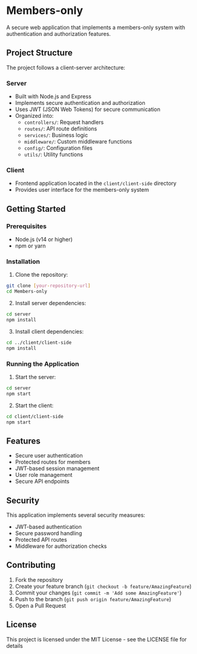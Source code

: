 # Members-only

A secure web application that implements a members-only system with authentication and authorization features.

## Project Structure

The project follows a client-server architecture:

### Server
- Built with Node.js and Express
- Implements secure authentication and authorization
- Uses JWT (JSON Web Tokens) for secure communication
- Organized into:
  - `controllers/`: Request handlers
  - `routes/`: API route definitions
  - `services/`: Business logic
  - `middleware/`: Custom middleware functions
  - `config/`: Configuration files
  - `utils/`: Utility functions

### Client
- Frontend application located in the `client/client-side` directory
- Provides user interface for the members-only system

## Getting Started

### Prerequisites
- Node.js (v14 or higher)
- npm or yarn

### Installation

1. Clone the repository:
```bash
git clone [your-repository-url]
cd Members-only
```

2. Install server dependencies:
```bash
cd server
npm install
```

3. Install client dependencies:
```bash
cd ../client/client-side
npm install
```

### Running the Application

1. Start the server:
```bash
cd server
npm start
```

2. Start the client:
```bash
cd client/client-side
npm start
```

## Features

- Secure user authentication
- Protected routes for members
- JWT-based session management
- User role management
- Secure API endpoints

## Security

This application implements several security measures:
- JWT-based authentication
- Secure password handling
- Protected API routes
- Middleware for authorization checks

## Contributing

1. Fork the repository
2. Create your feature branch (`git checkout -b feature/AmazingFeature`)
3. Commit your changes (`git commit -m 'Add some AmazingFeature'`)
4. Push to the branch (`git push origin feature/AmazingFeature`)
5. Open a Pull Request

## License

This project is licensed under the MIT License - see the LICENSE file for details
